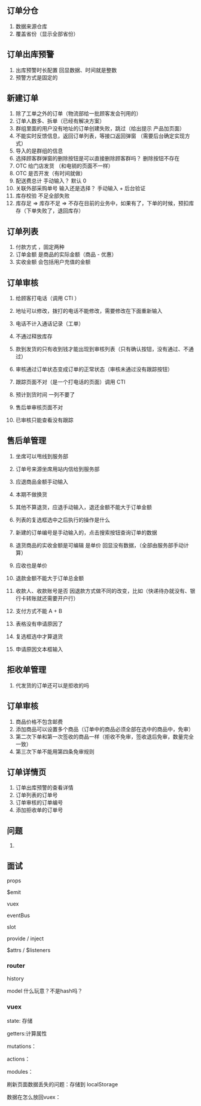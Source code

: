 ## 订单分仓

1. 数据来源仓库
2. 覆盖省份（显示全部省份）

## 订单出库预警

1. 出库预警时长配置 回显数据、时间就是整数
2. 预警方式是固定的

## 新建订单

1. 除了工单之外的订单（物流部给一批顾客发会刊用的）
2. 订单人数多、拆单（已经有解决方案）
3. 群组里面的用户没有地址的订单创建失败，跳过（给出提示  产品加页面）
4. 不能实时反馈信息，返回订单列表，等接口返回弹窗 （需要后台确定实现方式）
5. 导入的是群组的信息
6. 选择顾客群弹窗的删除按钮是可以直接删除顾客群吗？  删除按钮不存在
7. OTC 给门店发货 （和电销的页面不一样）
8. OTC 是否开发（有时间就做）
9. 配送费总计 手动输入？ 默认 0 
10. 关联外部采购单号  输入还是选择？  手动输入 + 后台验证
11. 库存校验  不足全部失败
12. 库存足 => 库存不足 => 不存在目前的业务中，如果有了，下单的时候，预扣库存（下单失败了，退回库存）

## 订单列表

1. 付款方式 ，固定两种
2. 订单金额 是商品的实际金额（商品 - 优惠）
3. 实收金额 会包括用户充值的金额

## 订单审核

1.  给顾客打电话（调用 CTI ）
2. 地址可以修改，拨打的电话不能修改，需要修改在下面重新输入
3. 电话不计入通话记录（工单）
4. 不通过释放库存
5. 款到发货的只有收到钱才能出现到审核列表（只有确认按钮，没有通过、不通过）
6. 审核通过订单状态变成订单的正常状态（审核未通过没有跟踪按钮）
7. 跟踪页面不对（是一个打电话的页面）调用 CTI
8. 预计到货时间 一列不要了



1. 售后单审核页面不对
2. 已审核只能查看没有跟踪

## 售后单管理

1. 坐席可以甩线到服务部
2. 订单号来源坐席用站内信给到服务部
3. 应退商品金额手动输入
4. 本期不做换货
5. 其他不算退货，应退手动输入，退还金额不能大于订单金额

1. 列表的复选框选中之后执行的操作是什么
2. 新建的订单编号是手动输入的，点击搜索按钮查询订单的数据
3. 退货商品的实收金额是可编辑 是单价    回显没有数据，（全部由服务部手动计算）
4. 应收也是单价
5. 退款金额不能大于订单总金额
6. 收款人、收款账号是否 因退款方式做不同的改变，比如（快递待办就没有、银行卡转账就还需要开户行）
7. 支付方式不能 A + B
8. 表格没有申请原因了
9. 复选框选中才算退货
10. 申请原因文本框输入

## 拒收单管理

1. 代发货的订单还可以是拒收的吗

## 订单审核

1. 商品价格不包含邮费
2. 添加商品可以设置多个商品（订单中的商品必须全部在选中的商品中，免审）
3. 第二次下单和第一次签收的商品一样（拒收不免审，签收退后免审，数量完全一致）
4. 第三次下单不能用第四条免审规则

## 订单详情页

1. 订单出库预警的查看详情
2. 订单列表的订单号
3. 订单审核的订单编号
4. 添加拒收单的订单号





## 问题

1. 





## 面试

props

$emit

vuex

eventBus

slot

provide / inject



$attrs / $listeners



### router

history

model 什么玩意？不是hash吗？

### vuex

state: 存储

getters:计算属性

mutations：

actions：

modules：

刷新页面数据丢失的问题：存储到 localStorage

数据在怎么放回vuex：

​	

















